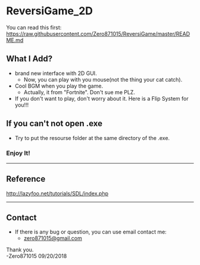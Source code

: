 # ReversiGame_2D

You can read this first: https://raw.githubusercontent.com/Zero871015/ReversiGame/master/README.md

## What I Add?
* brand new interface with 2D GUI.
  * Now, you can play with you mouse(not the thing your cat catch).
* Cool BGM when you play the game.
  * Actually, it from "Fortnite". Don't sue me PLZ.
* If you don't want to play, don't worry about it. Here is a Flip System for you!!!

## If you can't not open .exe
* Try to put the resourse folder at the same directory of the .exe.

### Enjoy It!
---

## Reference
http://lazyfoo.net/tutorials/SDL/index.php

---

## Contact
* If there is any bug or question, you can use email contact me:
  * zero871015@gmail.com

Thank you.</br>
-Zero871015 09/20/2018
